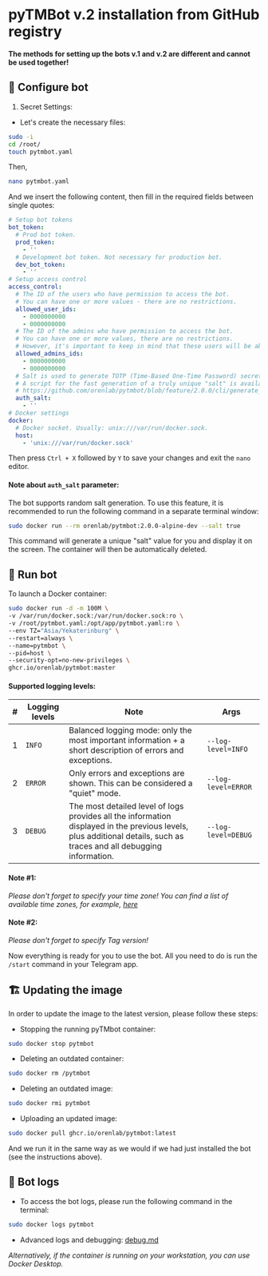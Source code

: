 # pyTMBot v.2 installation from GitHub registry

__The methods for setting up the bots v.1 and v.2 are different and cannot be used together!__

## 🧪 Configure bot

1. Secret Settings:

- Let's create the necessary files:

```bash
sudo -i
cd /root/
touch pytmbot.yaml
```

Then,

```bash
nano pytmbot.yaml
```

And we insert the following content, then fill in the required fields between single quotes:

```yaml
# Setup bot tokens
bot_token:
  # Prod bot token.
  prod_token:
    - ''
  # Development bot token. Not necessary for production bot.
  dev_bot_token:
    - ''
# Setup access control
access_control:
  # The ID of the users who have permission to access the bot.
  # You can have one or more values - there are no restrictions.
  allowed_user_ids:
    - 0000000000
    - 0000000000
  # The ID of the admins who have permission to access the bot.
  # You can have one or more values, there are no restrictions.
  # However, it's important to keep in mind that these users will be able to manage Docker images and containers.
  allowed_admins_ids:
    - 0000000000
    - 0000000000
  # Salt is used to generate TOTP (Time-Based One-Time Password) secrets and to verify the TOTP code.
  # A script for the fast generation of a truly unique "salt" is available in the bot's repository:
  # https://github.com/orenlab/pytmbot/blob/feature/2.0.0/cli/generate_salt.py
  auth_salt:
    - ''
# Docker settings
docker:
  # Docker socket. Usually: unix:///var/run/docker.sock.
  host:
    - 'unix:///var/run/docker.sock'

```

Then press `Ctrl + X` followed by `Y` to save your changes and exit the `nano` editor.

#### Note about `auth_salt` parameter:

The bot supports random salt generation. To use this feature, it is recommended to run the following command in a
separate terminal window:

```bash
sudo docker run --rm orenlab/pytmbot:2.0.0-alpine-dev --salt true
```

This command will generate a unique "salt" value for you and display it on the screen. The container will then be
automatically deleted.

## 🔌 Run bot

To launch a Docker container:

```bash
sudo docker run -d -m 100M \
-v /var/run/docker.sock:/var/run/docker.sock:ro \
-v /root/pytmbot.yaml:/opt/app/pytmbot.yaml:ro \
--env TZ="Asia/Yekaterinburg" \
--restart=always \
--name=pytmbot \
--pid=host \
--security-opt=no-new-privileges \
ghcr.io/orenlab/pytmbot:master
```

#### Supported logging levels:

| # | Logging levels | Note                                                                                                                                                                  | Args                | 
|---|----------------|-----------------------------------------------------------------------------------------------------------------------------------------------------------------------|---------------------|
| 1 | `INFO`         | Balanced logging mode: only the most important information + a short description of errors and exceptions.                                                            | `--log-level=INFO`  |
| 2 | `ERROR`        | Only errors and exceptions are shown. This can be considered a "quiet" mode.                                                                                          | `--log-level=ERROR` | 
| 3 | `DEBUG`        | The most detailed level of logs provides all the information displayed in the previous levels, plus additional details, such as traces and all debugging information. | `--log-level=DEBUG` |

#### Note #1:

_Please don't forget to specify your time zone! You can find a list of available time zones, for
example, [here](https://manpages.ubuntu.com/manpages/trusty/man3/DateTime::TimeZone::Catalog.3pm.html)_

#### Note #2:

_Please don't forget to specify Tag version!_

Now everything is ready for you to use the bot. All you need to do is run the `/start` command in your Telegram app.

## 🏗 Updating the image

In order to update the image to the latest version, please follow these steps:

* Stopping the running pyTMbot container:

```bash
sudo docker stop pytmbot
```

* Deleting an outdated container:

```bash
sudo docker rm /pytmbot
```

* Deleting an outdated image:

```bash
sudo docker rmi pytmbot
```

* Uploading an updated image:

```bash
sudo docker pull ghcr.io/orenlab/pytmbot:latest
```

And we run it in the same way as we would if we had just installed the bot (see the instructions above).

## 🚀 Bot logs

- To access the bot logs, please run the following command in the terminal:

```bash
sudo docker logs pytmbot
```

- Advanced logs and debugging: [debug.md](debug.md)

_Alternatively, if the container is running on your workstation, you can use Docker Desktop._

